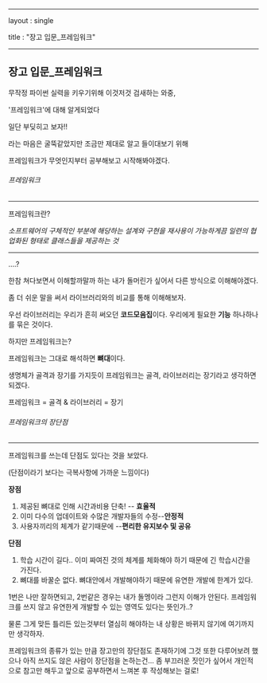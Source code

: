 ----

layout : single 

title : "장고 입문_프레임워크"

----

## 장고 입문_프레임워크



무작정 파이썬 실력을 키우기위해 이것저것 검새하는 와중,

'프레임워크'에 대해 알게되었다

일단 부딪히고 보자!!

라는 마음은 굴뚝같았지만 조금만 제대로 알고 들이대보기 위해

프레임워크가 무엇인지부터 공부해보고 시작해봐야겠다.



###### 프레임워크

---

프레임워크란?

*소프트웨어의 구체적인 부분에 해당하는 설계와 구현을 재사용이 가능하게끔 일련의 협업화된 형태로 클래스들을 제공하는 것*

---

....?



한참 쳐다보면서 이해할까말까 하는 내가 돌머린가 싶어서 다른 방식으로 이해해야겠다.



좀 더 쉬운 말을 써서 라이브러리와의 비교를 통해 이해해보자.



우선 라이브러리는 우리가 흔히 써오던 **코드모음집**이다. 우리에게 필요한 **기능** 하나하나를 묶은 것이다.



하지만 프레임워크는?

프레임워크는 그대로 해석하면 **뼈대**이다.

생명체가 골격과 장기를 가지듯이 프레임워크는 골격, 라이브러리는 장기라고 생각하면 되겠다.



프레임워크 = 골격 & 라이브러리 = 장기



###### 프레임워크의 장단점

---

프레임워크를 쓰는데 단점도 있다는 것을 보았다.

(단점이라기 보다는 극복사항에 가까운 느낌이다)



**장점**

1. 제공된 뼈대로 인해 시간과비용 단축! -- **효율적**
2. 이미 다수의 업데이트와 수많은 개발자들의 수정--**안정적**
3. 사용자끼리의 체계가 같기때문에 --**편리한 유지보수 및 공유**



**단점**

1. 학습 시간이 길다.. 이미 짜여진 것의 체계를 체화해야 하기 때문에 긴 학습시간을 가진다.
2. 뼈대를 바꿀순 없다. 뼈대안에서 개발해야하기 때문에 유연한 개발에 한계가 있다.

1번은 나만 잘하면되고, 2번같은 경우는 내가 돌멩이라 그런지 이해가 안된다. 프레임워크를 쓰지 않고 유연한게 개발할 수 있는 영역도 있다는 뜻인가..?

물론 그게 맞든 틀리든 있는것부터 열심히 해야하는 내 상황은 바뀌지 않기에 여기까지만 생각하자.





프레임워크의 종류가 있는 만큼 장고만의 장단점도 존재하기에 그것 또한 다루어보려 했으나 아직 쓰지도 않은 사람이 장단점을 논하는건... 좀 부끄러운 짓인가 싶어서 개인적으로 참고만 해두고 앞으로 공부하면서 느껴본 후 작성해보는 걸로!
